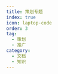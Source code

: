 ```yaml
---
title: 策划专题
index: true
icon: laptop-code
order: 3
tag:
  - 策划
  - 推广
category:
  - 文档
  - 知识
---
```


<Catalog />
